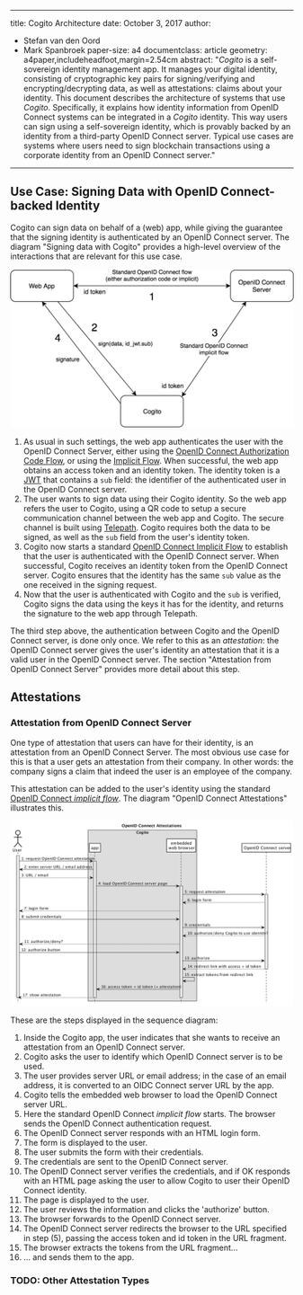 
---
title: Cogito Architecture
date: October 3, 2017
author:
- Stefan van den Oord
- Mark Spanbroek
paper-size: a4
documentclass: article
geometry: a4paper,includeheadfoot,margin=2.54cm
abstract:
  "_Cogito_ is a self-sovereign identity management app. It manages your digital
  identity, consisting of cryptographic key pairs for signing/verifying and
  encrypting/decrypting data, as well as attestations: claims about your
  identity. This document describes the architecture of systems that use
  _Cogito_. Specifically, it explains how identity information from OpenID
  Connect systems can be integrated in a _Cogito_ identity. This way users can
  sign using a self-sovereign identity, which is provably backed by an
  identity from a third-party OpenID Connect server. Typical use cases are
  systems where users need to sign blockchain transactions using a corporate
  identity from an OpenID Connect server."
---

Use Case: Signing Data with OpenID Connect-backed Identity
----------------------------------------------------------
Cogito can sign data on behalf of a (web) app, while giving the
guarantee that the signing identity is authenticated by an OpenID
Connect server. The diagram "Signing data with Cogito" provides a
high-level overview of the interactions that are relevant for this
use case.

![Signing data with Cogito](Signing.png)

1. As usual in such settings, the web app authenticates the user
   with the OpenID Connect Server, either using the [OpenID Connect
   Authorization Code Flow][OpenIDAuthCode], or using the [Implicit
   Flow][OIDCImplicit]. When successful, the web app obtains an
   access token and an identity token. The identity token is a
   [JWT][JWT] that contains a `sub` field: the identifier of the
   authenticated user in the OpenID Connect server.
2. The user wants to sign data using their Cogito identity. So
   the web app refers the user to Cogito, using a QR code to setup
   a secure communication channel between the web app and Cogito.
   The secure channel is built using [Telepath][Telepath]. Cogito
   requires both the data to be signed, as well as the `sub` field
   from the user's identity token.
3. Cogito now starts a standard [OpenID Connect Implicit
   Flow][OIDCImplicit] to establish that the user is authenticated
   with the OpenID Connect server. When successful, Cogito receives
   an identity token from the OpenID Connect server. Cogito ensures
   that the identity has the same `sub` value as the one received
   in the signing request.
4. Now that the user is authenticated with Cogito and the `sub`
   is verified, Cogito signs the data using the keys it has for the
   identity, and returns the signature to the web app through
   Telepath.

The third step above, the authentication between Cogito and the
OpenID Connect server, is done only once. We refer to this as an
_attestation_: the OpenID Connect server gives the user's identity
an attestation that it is a valid user in the OpenID Connect server.
The section "Attestation from OpenID Connect Server" provides
more detail about this step.


Attestations
------------

### Attestation from OpenID Connect Server

One type of attestation that users can have for their identity, is an
attestation from an OpenID Connect Server. The most obvious use case for this
is that a user gets an attestation from their company. In other words: the
company signs a claim that indeed the user is an employee of the company.

This attestation can be added to the user's identity using the standard
[OpenID Connect _implicit flow_][OIDCImplicit]. The diagram "OpenID Connect Attestations"
illustrates this.

![OpenID Connect Attestations](OIDCAttestation.png)

These are the steps displayed in the sequence diagram:

1. Inside the Cogito app, the user indicates that she wants to receive
   an attestation from an OpenID Connect server.
2. Cogito asks the user to identify which OpenID Connect server is to be used.
3. The user provides server URL or email address; in the case of an email
   address, it is converted to an OIDC Connect server URL by the app.
4. Cogito tells the embedded web browser to load the OpenID Connect server
   URL.
5. Here the standard OpenID Connect _implicit flow_ starts. The browser sends
   the OpenID Connect authentication request.
6. The OpenID Connect server responds with an HTML login form.
7. The form is displayed to the user.
8. The user submits the form with their credentials.
9. The credentials are sent to the OpenID Connect server.
10. The OpenID Connect server verifies the credentials, and if OK responds with
    an HTML page asking the user to allow Cogito to user their OpenID Connect
    identity.
11. The page is displayed to the user.
12. The user reviews the information and clicks the 'authorize' button.
13. The browser forwards to the OpenID Connect server.
14. The OpenID Connect server redirects the browser to the URL specified in
    step (5), passing the access token and id token in the URL fragment.
15. The browser extracts the tokens from the URL fragment...
16. ... and sends them to the app.


### TODO: Other Attestation Types


[OIDCImplicit]: https://openid.net/specs/openid-connect-core-1_0.html#ImplicitFlowAuth
[OpenIDAuthCode]: https://openid.net/specs/openid-connect-core-1_0.html#CodeFlowAuth
[JWT]: https://jwt.io
[Telepath]: https://gitlab.ta.philips.com/blockchain-lab/telepath
